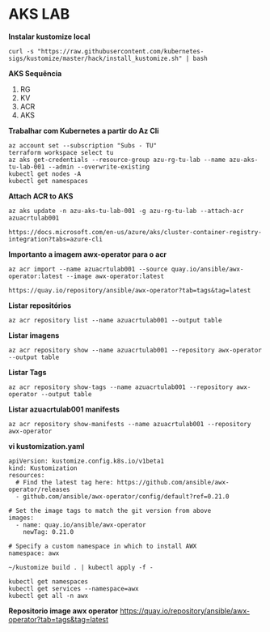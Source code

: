 # AKS LAB

**Instalar kustomize local**
```
curl -s "https://raw.githubusercontent.com/kubernetes-sigs/kustomize/master/hack/install_kustomize.sh" | bash
```

**AKS Sequência**

1. RG
2. KV
3. ACR
4. AKS

**Trabalhar com Kubernetes a partir do Az Cli**
```
az account set --subscription "Subs - TU"
terraform workspace select tu
az aks get-credentials --resource-group azu-rg-tu-lab --name azu-aks-tu-lab-001 --admin --overwrite-existing
kubectl get nodes -A
kubectl get namespaces
```

**Attach ACR to AKS**
```
az aks update -n azu-aks-tu-lab-001 -g azu-rg-tu-lab --attach-acr azuacrtulab001

https://docs.microsoft.com/en-us/azure/aks/cluster-container-registry-integration?tabs=azure-cli
```

**Importanto a imagem awx-operator para o acr**
```
az acr import --name azuacrtulab001 --source quay.io/ansible/awx-operator:latest --image awx-operator:latest

https://quay.io/repository/ansible/awx-operator?tab=tags&tag=latest
```

**Listar repositórios**
```
az acr repository list --name azuacrtulab001 --output table
```

**Listar imagens**
```
az acr repository show --name azuacrtulab001 --repository awx-operator --output table
```

**Listar Tags**
```
az acr repository show-tags --name azuacrtulab001 --repository awx-operator --output table
```

**Listar azuacrtulab001 manifests**
``` 
az acr repository show-manifests --name azuacrtulab001 --repository awx-operator
```

**vi kustomization.yaml**
```
apiVersion: kustomize.config.k8s.io/v1beta1
kind: Kustomization
resources:
  # Find the latest tag here: https://github.com/ansible/awx-operator/releases
  - github.com/ansible/awx-operator/config/default?ref=0.21.0

# Set the image tags to match the git version from above
images:
  - name: quay.io/ansible/awx-operator
    newTag: 0.21.0

# Specify a custom namespace in which to install AWX
namespace: awx
```
```
~/kustomize build . | kubectl apply -f -

kubectl get namespaces
kubectl get services --namespace=awx
kubectl get all -n awx
```

**Repositorio image awx operator**
https://quay.io/repository/ansible/awx-operator?tab=tags&tag=latest